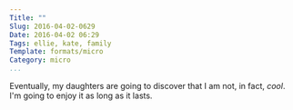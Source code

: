 ```yaml
---
Title: ""
Slug: 2016-04-02-0629
Date: 2016-04-02 06:29
Tags: ellie, kate, family
Template: formats/micro
Category: micro
...
```


Eventually, my daughters are going to discover that I am not, in fact, *cool*. I'm going to enjoy it as long as it lasts.
